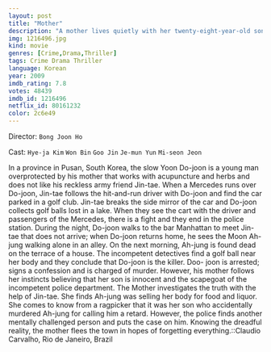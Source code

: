 ```yaml
---
layout: post
title: "Mother"
description: "A mother lives quietly with her twenty-eight-year-old son, Do-joon, providing herbs and acupuncture to neighbors. One day, a girl is brutally murdered, and Do-joon is charged with the killing. Now, it's his mother's call whether to prove him innocent or to leave him imprisoned..."
img: 1216496.jpg
kind: movie
genres: [Crime,Drama,Thriller]
tags: Crime Drama Thriller 
language: Korean
year: 2009
imdb_rating: 7.8
votes: 48439
imdb_id: 1216496
netflix_id: 80161232
color: 2c6e49
---
```

Director: `Bong Joon Ho`  

Cast: `Hye-ja Kim` `Won Bin` `Goo Jin` `Je-mun Yun` `Mi-seon Jeon` 

In a province in Pusan, South Korea, the slow Yoon Do-joon is a young man overprotected by his mother that works with acupuncture and herbs and does not like his reckless army friend Jin-tae. When a Mercedes runs over Do-joon, Jin-tae follows the hit-and-run driver with Do-joon and find the car parked in a golf club. Jin-tae breaks the side mirror of the car and Do-joon collects golf balls lost in a lake. When they see the cart with the driver and passengers of the Mercedes, there is a fight and they end in the police station. During the night, Do-joon walks to the bar Manhattan to meet Jin-tae that does not arrive; when Do-joon returns home, he sees the Moon Ah-jung walking alone in an alley. On the next morning, Ah-jung is found dead on the terrace of a house. The incompetent detectives find a golf ball near her body and they conclude that Do-joon is the killer. Doo- joon is arrested; signs a confession and is charged of murder. However, his mother follows her instincts believing that her son is innocent and the scapegoat of the incompetent police department. The Mother investigates the truth with the help of Jin-tae. She finds Ah-jung was selling her body for food and liquor. She comes to know from a ragpicker that it was her son who accidentally murdered Ah-jung for calling him a retard. However, the police finds another mentally challenged person and puts the case on him. Knowing the dreadful reality, the mother flees the town in hopes of forgetting everything.::Claudio Carvalho, Rio de Janeiro, Brazil